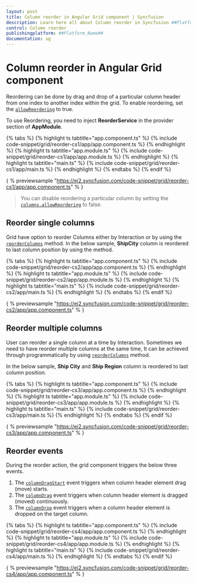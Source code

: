 ```yaml
---
layout: post
title: Column reorder in Angular Grid component | Syncfusion
description: Learn here all about Column reorder in Syncfusion ##Platform_Name## Grid component of Syncfusion Essential JS 2 and more.
control: Column reorder 
publishingplatform: ##Platform_Name##
documentation: ug
---
```


# Column reorder in Angular Grid component

Reordering can be done by drag and drop of a particular column header from one index to another index within the grid.
To enable reordering, set the [`allowReordering`](../../api/grid/#allowreordering) to true.

To use Reordering, you need to inject **ReorderService** in the provider section of **AppModule**.

{% tabs %}
{% highlight ts tabtitle="app.component.ts" %}
{% include code-snippet/grid/reorder-cs1/app/app.component.ts %}
{% endhighlight %}
{% highlight ts tabtitle="app.module.ts" %}
{% include code-snippet/grid/reorder-cs1/app/app.module.ts %}
{% endhighlight %}
{% highlight ts tabtitle="main.ts" %}
{% include code-snippet/grid/reorder-cs1/app/main.ts %}
{% endhighlight %}
{% endtabs %}
{% endif %}
  
{ % previewsample "https://ej2.syncfusion.com/code-snippet/grid/reorder-cs1/app/app.component.ts" % }

> You can disable reordering a particular column by setting the [`columns.allowReordering`](../../api/grid/column/#allowreordering) to false.

## Reorder single columns

Grid have option to reorder Columns either by Interaction or by using the [`reorderColumns`](../../api/grid/#reordercolumns) method. In the below sample, **ShipCity** column is reordered to last column position by using the method.

{% tabs %}
{% highlight ts tabtitle="app.component.ts" %}
{% include code-snippet/grid/reorder-cs2/app/app.component.ts %}
{% endhighlight %}
{% highlight ts tabtitle="app.module.ts" %}
{% include code-snippet/grid/reorder-cs2/app/app.module.ts %}
{% endhighlight %}
{% highlight ts tabtitle="main.ts" %}
{% include code-snippet/grid/reorder-cs2/app/main.ts %}
{% endhighlight %}
{% endtabs %}
{% endif %}
  
{ % previewsample "https://ej2.syncfusion.com/code-snippet/grid/reorder-cs2/app/app.component.ts" % }

## Reorder multiple columns

User can reorder a single column at a time by Interaction. Sometimes we need to have reorder multiple columns at the same time, It can be achieved through programmatically by using [`reorderColumns`](../../api/grid/#reordercolumns) method.

In the below sample, **Ship City** and **Ship Region** column is reordered to last column position.

{% tabs %}
{% highlight ts tabtitle="app.component.ts" %}
{% include code-snippet/grid/reorder-cs3/app/app.component.ts %}
{% endhighlight %}
{% highlight ts tabtitle="app.module.ts" %}
{% include code-snippet/grid/reorder-cs3/app/app.module.ts %}
{% endhighlight %}
{% highlight ts tabtitle="main.ts" %}
{% include code-snippet/grid/reorder-cs3/app/main.ts %}
{% endhighlight %}
{% endtabs %}
{% endif %}
  
{ % previewsample "https://ej2.syncfusion.com/code-snippet/grid/reorder-cs3/app/app.component.ts" % }

## Reorder events

During the reorder action, the grid component triggers the below three events.

1. The [`columnDragStart`](../../api/grid/#columndragstart) event triggers when column header element drag (move) starts.
2. The [`columnDrag`](../../api/grid/#columndrag) event triggers when column header element is dragged (moved) continuously.
3. The [`columnDrop`](../../api/grid/#columndrop) event triggers when a column header element is dropped on the target column.

{% tabs %}
{% highlight ts tabtitle="app.component.ts" %}
{% include code-snippet/grid/reorder-cs4/app/app.component.ts %}
{% endhighlight %}
{% highlight ts tabtitle="app.module.ts" %}
{% include code-snippet/grid/reorder-cs4/app/app.module.ts %}
{% endhighlight %}
{% highlight ts tabtitle="main.ts" %}
{% include code-snippet/grid/reorder-cs4/app/main.ts %}
{% endhighlight %}
{% endtabs %}
{% endif %}
  
{ % previewsample "https://ej2.syncfusion.com/code-snippet/grid/reorder-cs4/app/app.component.ts" % }